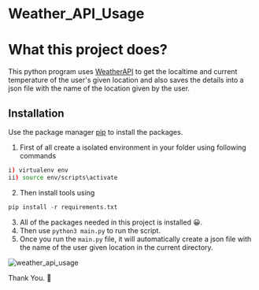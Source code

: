 # Weather_API_Usage

# What this project does?

This python program uses [WeatherAPI](https://www.weatherapi.com/) to get the localtime and current temperature of the user's given location and also saves the details into a json file with the name of the location given by the user.

## Installation

Use the package manager [pip](https://pip.pypa.io/en/stable/) to install the packages.

1. First of all create a isolated environment in your folder using following commands

```bash
i) virtualenv env
ii) source env/scripts\activate

```

2. Then install tools using  

 ```python
 pip install -r requirements.txt
```

3. All of the packages needed in this project is installed 😀.
4. Then use `python3 main.py` to run the script.
5. Once you run the `main.py` file, it will automatically create a json file with the name of the user given location in the current directory.

![weather_api_usage](https://github.com/Krish123-lang/Weather_API_Usage/assets/56486342/6a4f8e99-cb3f-43e0-90e8-9807ba9deb53)


Thank You. 🙏
